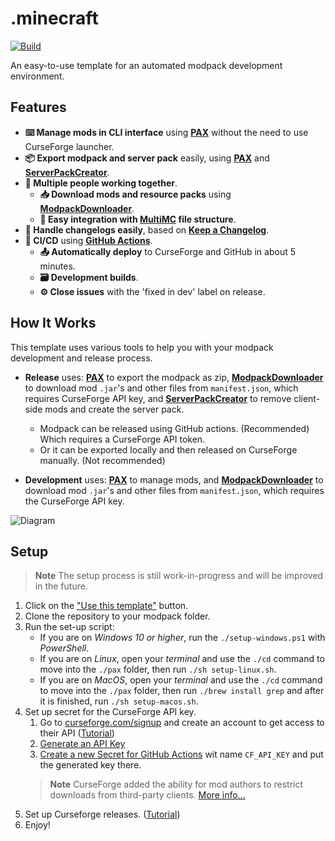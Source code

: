 # .minecraft

[![Build](https://github.com/juraj-hrivnak/.minecraft/actions/workflows/Build.yml/badge.svg)](https://github.com/juraj-hrivnak/.minecraft/actions/workflows/Build.yml)

An easy-to-use template for an automated modpack development environment.

## Features

- **⌨️ Manage mods in CLI interface** using **[PAX]** without the need to use CurseForge launcher.
- **📦 Export modpack and server pack** easily, using **[PAX]** and **[ServerPackCreator]**.
- **🤝 Multiple people working together**.
  - **📥 Download mods and resource packs** using **[ModpackDownloader]**.
  - **🧰 Easy integration with [MultiMC] file structure**.
- **📝 Handle changelogs easily**, based on **[Keep a Changelog]**.
- **🧬 CI/CD** using **[GitHub Actions]**.
  - **📤 Automatically deploy** to CurseForge and GitHub in about 5 minutes.
  - **🗃️ Development builds**.
  - **⚙️ Close issues** with the 'fixed in dev' label on release.

## How It Works

This template uses various tools to help you with your modpack development and release process.

- **Release** uses: **[PAX]** to export the modpack as zip, **[ModpackDownloader]** to download mod `.jar`'s and other files from `manifest.json`, which requires CurseForge API key, and **[ServerPackCreator]** to remove client-side mods and create the server pack.
  - Modpack can be released using GitHub actions. (Recommended) Which requires a CurseForge API token.
  - Or it can be exported locally and then released on CurseForge manually. (Not recommended)

- **Development** uses: **[PAX]** to manage mods, and **[ModpackDownloader]** to download mod `.jar`'s and other files from `manifest.json`, which requires the CurseForge API key.

![Diagram](https://i.imgur.com/kCZhkXX.png)

## Setup

> **Note**
> The setup process is still work-in-progress and will be improved in the future.

1. Click on the ["Use this template"] button.
2. Clone the repository to your modpack folder.
3. Run the set-up script:
    - If you are on _Windows 10 or higher_, run the `./setup-windows.ps1` with _PowerShell_.
    - If you are on _Linux_, open your _terminal_ and use the `./cd` command to move into the `./pax` folder, then run `./sh setup-linux.sh`.
    - If you are on _MacOS_, open your _terminal_ and use the `./cd` command to move into the `./pax` folder, then run `./brew install grep` and after it is finished, run `./sh setup-macos.sh`.
4. Set up secret for the CurseForge API key.
    1. Go to [curseforge.com/signup] and create an account to get access to their API ([Tutorial](https://docs.curseforge.com/#your-next-steps))
    2. [Generate an API Key](https://console.curseforge.com/#/api-keys)
    3. [Create a new Secret for GitHub Actions] wit name `CF_API_KEY` and put the generated key there.
    > **Note**
    > CurseForge added the ability for mod authors to restrict downloads from third-party clients. [More info...](https://www.reddit.com/r/feedthebeast/comments/uswnhe/psa_curseforge_has_started_enforcing_restrictions/)
5. Set up Curseforge releases. ([Tutorial](https://github.com/froehlichA/pax/wiki/Automatic-releases#configuring-curseforge-releases))
6. Enjoy!

<!-- Links: -->
[PAX]: https://github.com/froehlichA/pax
[ServerPackCreator]: https://github.com/Griefed/ServerPackCreator
[ModpackDownloader]: https://github.com/Joshyx/ModpackDownloader
[MultiMC]: https://multimc.org/
[Keep a Changelog]: https://keepachangelog.com/en/1.0.0/
[GitHub Actions]: .github/workflows
["Use this template"]: https://github.com/juraj-hrivnak/.minecraft/generate
[Create a new Secret for GitHub Actions]: https://docs.github.com/en/actions/security-guides/encrypted-secrets#creating-encrypted-secrets-for-a-repository
[curseforge.com/signup]: https://console.curseforge.com/?#/signup
